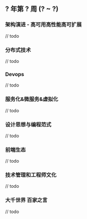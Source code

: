 
## ? 年第 ? 周 (? ~ ?)

### 架构演进 - 高可用高性能高可扩展

// todo

### 分布式技术

// todo

### Devops

// todo

### 服务化&微服务&虚拟化

// todo

### 设计思想与编程范式

// todo

### 前端生态

// todo

### 技术管理和工程师文化

// todo

### 大千世界 百家之言

// todo
